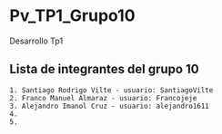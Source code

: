 # Pv_TP1_Grupo10
Desarrollo Tp1

## Lista de integrantes del grupo 10

    1. Santiago Rodrigo Vilte - usuario: SantiagoVilte
    2. Franco Manuel Almaraz - usuario: Francojeje
    3. Alejandro Imanol Cruz - usuario: alejandro1611
    4.
    5.